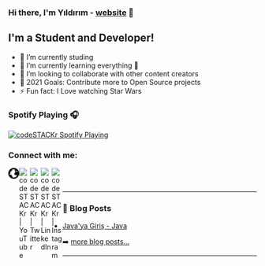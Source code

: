 ### Hi there, I'm Yıldırım - [website] 👋

## I'm a Student and Developer!
- 🔭 I’m currently studing 
- 🌱 I’m currently learning everything 🤣
- 👯 I’m looking to collaborate with other content creators
- 🥅 2021 Goals: Contribute more to Open Source projects
- ⚡ Fun fact: I Love watching Star Wars 

### Spotify Playing 🎧

[<img src="https://now-playing-codestackr.vercel.app/api/spotify-playing" alt="codeSTACKr Spotify Playing" width="350" />](https://open.spotify.com/user/21gerjstrzhfxrjgd2hm37cmi?si=4f677917ce0b49f6)

### Connect with me:

[<img align="left" alt="codeSTACKr.com" width="22px" src="https://raw.githubusercontent.com/iconic/open-iconic/master/svg/globe.svg" />][website]
[<img align="left" alt="codeSTACKr | YouTube" width="22px" src="https://cdn.jsdelivr.net/npm/simple-icons@v3/icons/youtube.svg" />][youtube]
[<img align="left" alt="codeSTACKr | Twitter" width="22px" src="https://cdn.jsdelivr.net/npm/simple-icons@v3/icons/twitter.svg" />][twitter]
[<img align="left" alt="codeSTACKr | LinkedIn" width="22px" src="https://cdn.jsdelivr.net/npm/simple-icons@v3/icons/linkedin.svg" />][linkedin]
[<img align="left" alt="codeSTACKr | Instagram" width="22px" src="https://cdn.jsdelivr.net/npm/simple-icons@v3/icons/instagram.svg" />][instagram]

<br />
<br />

---

### 📕 Blog Posts

<!-- BLOG-POST-LIST:START -->
- [Java'ya Giriş - Java](https://yildirimbasoglu.blogspot.com/2021/06/java-nedir-java-1995-ylnda-olusturulmus.html)
<!-- BLOG-POST-LIST:END -->

➡️ [more blog posts...](https://yildirimbasoglu.blogspot.com)

---

[website]: https://yildirimbasoglu.blogspot.com
[twitter]: https://twitter.com/YildirimSpace
[youtube]: https://www.youtube.com/channel/UClmOOA8Aiq0OTq44_9YoN3Q
[instagram]: https://www.instagram.com/yildirim.space/
[linkedin]: https://www.linkedin.com/in/yıldırım-başoğlu-72b7b01b8/
[webdevplaylist]: https://www.youtube.com/playlist?list=PLkwxH9e_vrAJ0WbEsFA9W3I1W-g_BTsbt
[jsplaylist]: https://www.youtube.com/playlist?list=PLkwxH9e_vrALRJKu7wfXby3MKeflhTu6B
[cssplaylist]: https://www.youtube.com/playlist?list=PLkwxH9e_vrALSdvZuEh6gqQdmDoDIoqz4
[reactplaylist]: https://www.youtube.com/playlist?list=PLkwxH9e_vrAK4TdffpxKY3QGyHCpxFcQ0
